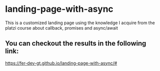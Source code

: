 # landing-page-with-async
This is a customized landing page using the knowledge I acquire from the platzi course about callback, promises and async/await

## You can checkout the results in the following link:
https://fer-dev-gt.github.io/landing-page-with-async/#
